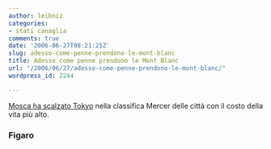 ```yaml
---
author: leibniz
categories:
- stati canaglia
comments: true
date: '2006-06-27T08:21:25Z'
slug: adesso-come-penne-prendono-le-mont-blanc
title: Adesso come penne prendono le Mont Blanc
url: "/2006/06/27/adesso-come-penne-prendono-le-mont-blanc/"
wordpress_id: 2244

---
```

[Mosca ha scalzato Tokyo](http://www.lefigaro.fr/eco/20060627.FIG000000227_moscou_ville_la_plus_chere_du_monde.html) nella classifica Mercer delle città con il costo della vita più alto.

### Figaro
